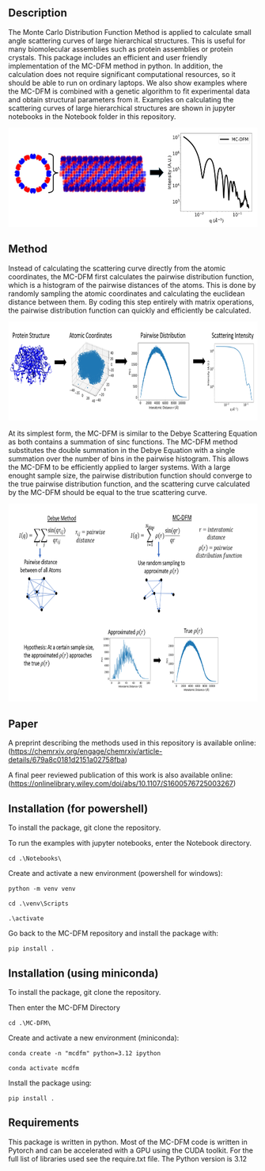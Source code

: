 ## Description
The Monte Carlo Distribution Function Method is applied to calculate small angle scattering curves of large hierarchical structures. This is useful for many biomolecular assemblies such as protein assemblies or protein crystals. This package includes an efficient and user friendly implementation of the MC-DFM method in python. In addition, the calculation does not require significant computational resources, so it should be able to run on ordinary laptops. We also show examples where the MC-DFM is combined with a genetic algorithm to fit experimental data and obtain structural parameters from it. Examples on calculating the scattering curves of large hierarchical structures are shown in jupyter notebooks in the Notebook folder in this repository. 


<p align="center">
  <img src="Images/RhuA1.png" width="550" height="200">
</p>

## Method
Instead of calculating the scattering curve directly from the atomic coordinates, the MC-DFM first calculates the pairwise distribution function, which is a histogram of the pairwise distances of the atoms. This is done by randomly sampling the atomic coordinates and calculating the euclidean distance between them. By coding this step entirely with matrix operations, the pairwise distribution function can quickly and efficiently be calculated. 

<p align="center">
  <img src="Images/method.png" width="700" height="200">
</p>

At its simplest form, the MC-DFM is similar to the Debye Scattering Equation as both contains a summation of sinc functions. The MC-DFM method substitutes the double summation in the Debye Equation with a single summation over the number of bins in the pairwise histogram. This allows the MC-DFM to be efficiently applied to larger systems. With a large enought sample size, the pairwise distribution function should converge to the true pairwise distribution function, and the scattering curve calculated by the MC-DFM should be equal to the true scattering curve.   

<p align="center">
  <img src="Images/Equations.png" width="700" height="400">
</p>


## Paper 

A preprint describing the methods used in this repository is available online: (https://chemrxiv.org/engage/chemrxiv/article-details/679a8c0181d2151a02758fba)

A final peer reviewed publication of this work is also available online: (https://onlinelibrary.wiley.com/doi/abs/10.1107/S1600576725003267)
 
## Installation (for powershell)
To install the package, git clone the repository.

To run the examples with jupyter notebooks, enter the Notebook directory.

```
cd .\Notebooks\
```

Create and activate a new environment (powershell for windows):

```
python -m venv venv
```
```
cd .\venv\Scripts
```
```
.\activate 
```

Go back to the MC-DFM repository and install the package with:

```
pip install . 
```

## Installation (using miniconda)
To install the package, git clone the repository.

Then enter the MC-DFM Directory

```
cd .\MC-DFM\
```

Create and activate a new environment (miniconda):

```
conda create -n "mcdfm" python=3.12 ipython 
```

```
conda activate mcdfm
```

Install the package using:

```
pip install . 
```

## Requirements 
This package is written in python. Most of the MC-DFM code is written in Pytorch and can be accelerated with a GPU using the CUDA toolkit. For the full list of libraries used see the require.txt file. The Python version is 3.12 
